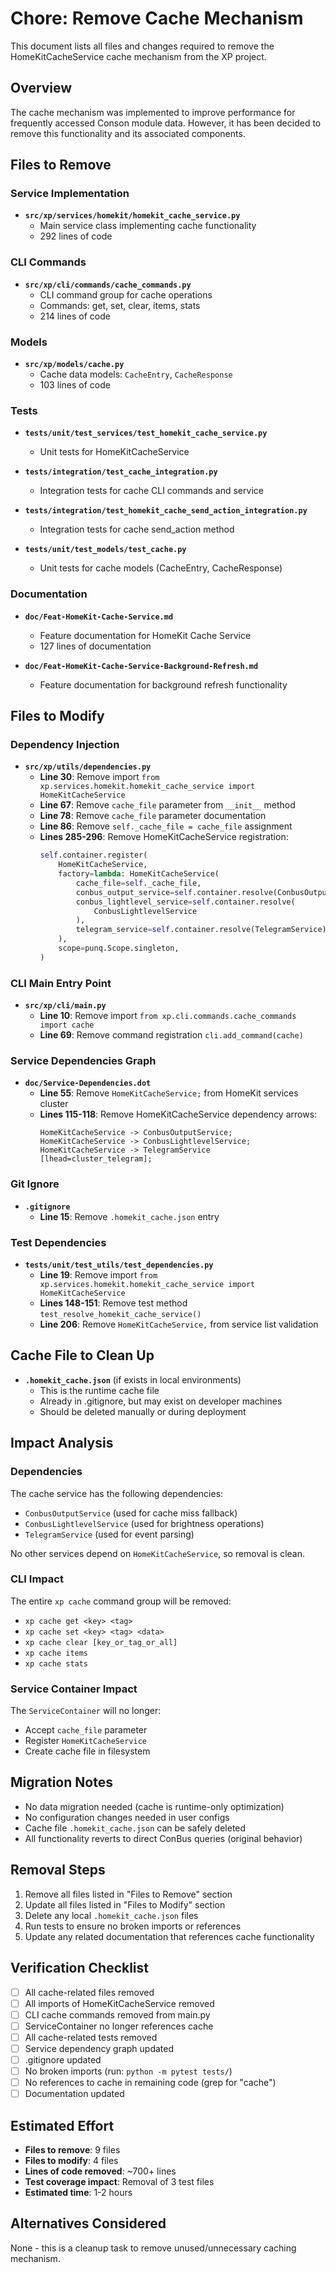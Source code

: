 # Chore: Remove Cache Mechanism

This document lists all files and changes required to remove the HomeKitCacheService cache mechanism from the XP project.

## Overview

The cache mechanism was implemented to improve performance for frequently accessed Conson module data. However, it has been decided to remove this functionality and its associated components.

## Files to Remove

### Service Implementation
- **`src/xp/services/homekit/homekit_cache_service.py`**
  - Main service class implementing cache functionality
  - 292 lines of code

### CLI Commands
- **`src/xp/cli/commands/cache_commands.py`**
  - CLI command group for cache operations
  - Commands: get, set, clear, items, stats
  - 214 lines of code

### Models
- **`src/xp/models/cache.py`**
  - Cache data models: `CacheEntry`, `CacheResponse`
  - 103 lines of code

### Tests
- **`tests/unit/test_services/test_homekit_cache_service.py`**
  - Unit tests for HomeKitCacheService

- **`tests/integration/test_cache_integration.py`**
  - Integration tests for cache CLI commands and service

- **`tests/integration/test_homekit_cache_send_action_integration.py`**
  - Integration tests for cache send_action method

- **`tests/unit/test_models/test_cache.py`**
  - Unit tests for cache models (CacheEntry, CacheResponse)

### Documentation
- **`doc/Feat-HomeKit-Cache-Service.md`**
  - Feature documentation for HomeKit Cache Service
  - 127 lines of documentation

- **`doc/Feat-HomeKit-Cache-Service-Background-Refresh.md`**
  - Feature documentation for background refresh functionality

## Files to Modify

### Dependency Injection
- **`src/xp/utils/dependencies.py`**
  - **Line 30**: Remove import `from xp.services.homekit.homekit_cache_service import HomeKitCacheService`
  - **Line 67**: Remove `cache_file` parameter from `__init__` method
  - **Line 78**: Remove `cache_file` parameter documentation
  - **Line 86**: Remove `self._cache_file = cache_file` assignment
  - **Lines 285-296**: Remove HomeKitCacheService registration:
    ```python
    self.container.register(
        HomeKitCacheService,
        factory=lambda: HomeKitCacheService(
            cache_file=self._cache_file,
            conbus_output_service=self.container.resolve(ConbusOutputService),
            conbus_lightlevel_service=self.container.resolve(
                ConbusLightlevelService
            ),
            telegram_service=self.container.resolve(TelegramService),
        ),
        scope=punq.Scope.singleton,
    )
    ```

### CLI Main Entry Point
- **`src/xp/cli/main.py`**
  - **Line 10**: Remove import `from xp.cli.commands.cache_commands import cache`
  - **Line 69**: Remove command registration `cli.add_command(cache)`

### Service Dependencies Graph
- **`doc/Service-Dependencies.dot`**
  - **Line 55**: Remove `HomeKitCacheService;` from HomeKit services cluster
  - **Lines 115-118**: Remove HomeKitCacheService dependency arrows:
    ```
    HomeKitCacheService -> ConbusOutputService;
    HomeKitCacheService -> ConbusLightlevelService;
    HomeKitCacheService -> TelegramService [lhead=cluster_telegram];
    ```

### Git Ignore
- **`.gitignore`**
  - **Line 15**: Remove `.homekit_cache.json` entry

### Test Dependencies
- **`tests/unit/test_utils/test_dependencies.py`**
  - **Line 19**: Remove import `from xp.services.homekit.homekit_cache_service import HomeKitCacheService`
  - **Lines 148-151**: Remove test method `test_resolve_homekit_cache_service()`
  - **Line 206**: Remove `HomeKitCacheService,` from service list validation

## Cache File to Clean Up

- **`.homekit_cache.json`** (if exists in local environments)
  - This is the runtime cache file
  - Already in .gitignore, but may exist on developer machines
  - Should be deleted manually or during deployment

## Impact Analysis

### Dependencies
The cache service has the following dependencies:
- `ConbusOutputService` (used for cache miss fallback)
- `ConbusLightlevelService` (used for brightness operations)
- `TelegramService` (used for event parsing)

No other services depend on `HomeKitCacheService`, so removal is clean.

### CLI Impact
The entire `xp cache` command group will be removed:
- `xp cache get <key> <tag>`
- `xp cache set <key> <tag> <data>`
- `xp cache clear [key_or_tag_or_all]`
- `xp cache items`
- `xp cache stats`

### Service Container Impact
The `ServiceContainer` will no longer:
- Accept `cache_file` parameter
- Register `HomeKitCacheService`
- Create cache file in filesystem

## Migration Notes

- No data migration needed (cache is runtime-only optimization)
- No configuration changes needed in user configs
- Cache file `.homekit_cache.json` can be safely deleted
- All functionality reverts to direct ConBus queries (original behavior)

## Removal Steps

1. Remove all files listed in "Files to Remove" section
2. Update all files listed in "Files to Modify" section
3. Delete any local `.homekit_cache.json` files
4. Run tests to ensure no broken imports or references
5. Update any related documentation that references cache functionality

## Verification Checklist

- [ ] All cache-related files removed
- [ ] All imports of HomeKitCacheService removed
- [ ] CLI cache commands removed from main.py
- [ ] ServiceContainer no longer references cache
- [ ] All cache-related tests removed
- [ ] Service dependency graph updated
- [ ] .gitignore updated
- [ ] No broken imports (run: `python -m pytest tests/`)
- [ ] No references to cache in remaining code (grep for "cache")
- [ ] Documentation updated

## Estimated Effort

- **Files to remove**: 9 files
- **Files to modify**: 4 files
- **Lines of code removed**: ~700+ lines
- **Test coverage impact**: Removal of 3 test files
- **Estimated time**: 1-2 hours

## Alternatives Considered

None - this is a cleanup task to remove unused/unnecessary caching mechanism.